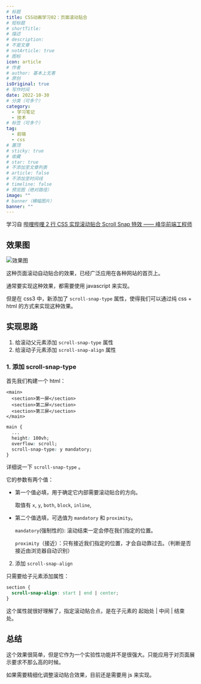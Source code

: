 ```yaml
---
# 标题
title: CSS动画学习02：页面滚动贴合
# 短标题
# shortTitle:
# 描述
# description:
# 不是文章
# notArticle: true
# 图标
icon: article
# 作者
# author: 基本上无害
# 原创
isOriginal: true
# 写作时间
date: 2022-10-30
# 分类（可多个）
category:
  - 学习笔记
  - 技术
# 标签（可多个）
tag:
  - 前端
  - css
# 置顶
# sticky: true
# 收藏
# star: true
# 不添加至文章列表
# article: false
# 不添加至时间线
# timeline: false
# 预览图（绝对路径）
image: ""
# banner（横幅图片）
banner: ""
---
```


学习自 [哔哩哔哩 2 行 CSS 实现滚动贴合 Scroll Snap 特效 —— 峰华前端工程师](https://www.bilibili.com/video/BV1R3411r79d/?spm_id_from=333.788&vd_source=cbb9bae25f5ac9e51f8ff965eb794230)

<!-- more -->

## 效果图

![效果图](https://raw.githubusercontent.com/harmless7/blogImgHost/main/202212081150196.gif?token=ASN72AE5NDYZD7SYUOX4M53DSFPUI)

这种页面滚动自动贴合的效果，已经广泛应用在各种网站的首页上。

通常要实现这种效果，都需要使用 javascript 来实现。

但是在 css3 中，新添加了 `scroll-snap-type` 属性，使得我们可以通过纯 css + html 的方式来实现这种效果。

## 实现思路

1. 给滚动父元素添加 `scroll-snap-type` 属性
2. 给滚动子元素添加 `scroll-snap-align` 属性

### 1. 添加 scroll-snap-type

首先我们构建一个 html：

```text
<main>
  <section>第一屏</section>
  <section>第二屏</section>
  <section>第三屏</section>
</main>
```

```css
main {
  ...
  height: 100vh;
  overflow: scroll;
  scroll-snap-type: y mandatory;
}
```

详细说一下 `scroll-snap-type` 。

它的参数有两个值：

- 第一个值必填，用于确定它内部需要滚动贴合的方向。

  取值有 `x`, `y`, `both`, `block`, `inline`,

- 第二个值选填，可选值为 `mandatory` 和 `proximity`。

  `mandatory`(强制性的): 滚动结束一定会停在我们指定的位置。

  `proximity`（接近）：只有接近我们指定的位置，才会自动靠过去。（判断是否接近由浏览器自动识别）

2. 添加 `scroll-snap-align`

只需要给子元素添加属性：

```css
section {
  scroll-snap-align: start | end | center;
}
```

这个属性就很好理解了，指定滚动贴合点，是在子元素的 起始处 | 中间 | 结束处。

## 总结

这个效果很简单，但是它作为一个实验性功能并不是很强大。只能应用于对页面展示要求不那么高的时候。

如果需要精细化调整滚动贴合效果，目前还是需要用 js 来实现。
